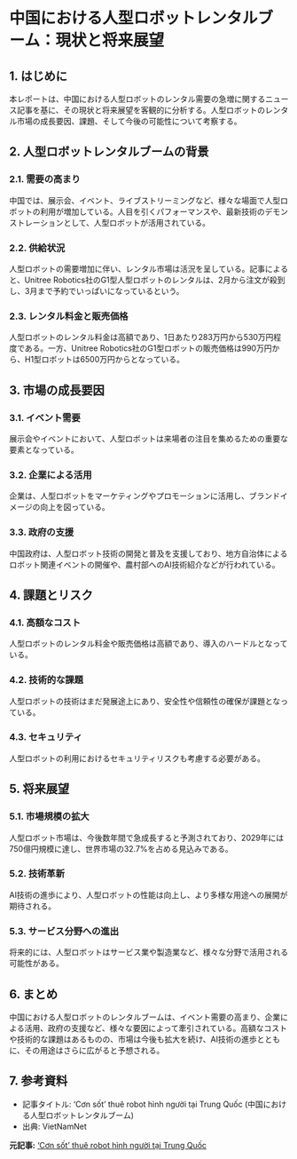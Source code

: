 # 中国における人型ロボットレンタルブーム：現状と将来展望

## 1. はじめに

本レポートは、中国における人型ロボットのレンタル需要の急増に関するニュース記事を基に、その現状と将来展望を客観的に分析する。人型ロボットのレンタル市場の成長要因、課題、そして今後の可能性について考察する。

## 2. 人型ロボットレンタルブームの背景

### 2.1. 需要の高まり

中国では、展示会、イベント、ライブストリーミングなど、様々な場面で人型ロボットの利用が増加している。人目を引くパフォーマンスや、最新技術のデモンストレーションとして、人型ロボットが活用されている。

### 2.2. 供給状況

人型ロボットの需要増加に伴い、レンタル市場は活況を呈している。記事によると、Unitree Robotics社のG1型人型ロボットのレンタルは、2月から注文が殺到し、3月まで予約でいっぱいになっているという。

### 2.3. レンタル料金と販売価格

人型ロボットのレンタル料金は高額であり、1日あたり283万円から530万円程度である。一方、Unitree Robotics社のG1型ロボットの販売価格は990万円から、H1型ロボットは6500万円からとなっている。

## 3. 市場の成長要因

### 3.1. イベント需要

展示会やイベントにおいて、人型ロボットは来場者の注目を集めるための重要な要素となっている。

### 3.2. 企業による活用

企業は、人型ロボットをマーケティングやプロモーションに活用し、ブランドイメージの向上を図っている。

### 3.3. 政府の支援

中国政府は、人型ロボット技術の開発と普及を支援しており、地方自治体によるロボット関連イベントの開催や、農村部へのAI技術紹介などが行われている。

## 4. 課題とリスク

### 4.1. 高額なコスト

人型ロボットのレンタル料金や販売価格は高額であり、導入のハードルとなっている。

### 4.2. 技術的な課題

人型ロボットの技術はまだ発展途上にあり、安全性や信頼性の確保が課題となっている。

### 4.3. セキュリティ

人型ロボットの利用におけるセキュリティリスクも考慮する必要がある。

## 5. 将来展望

### 5.1. 市場規模の拡大

人型ロボット市場は、今後数年間で急成長すると予測されており、2029年には750億円規模に達し、世界市場の32.7%を占める見込みである。

### 5.2. 技術革新

AI技術の進歩により、人型ロボットの性能は向上し、より多様な用途への展開が期待される。

### 5.3. サービス分野への進出

将来的には、人型ロボットはサービス業や製造業など、様々な分野で活用される可能性がある。

## 6. まとめ

中国における人型ロボットのレンタルブームは、イベント需要の高まり、企業による活用、政府の支援など、様々な要因によって牽引されている。高額なコストや技術的な課題はあるものの、市場は今後も拡大を続け、AI技術の進歩とともに、その用途はさらに広がると予想される。

## 7. 参考資料

* 記事タイトル: ‘Cơn sốt’ thuê robot hình người tại Trung Quốc (中国における人型ロボットレンタルブーム)
* 出典: VietNamNet


**元記事:** [‘Cơn sốt’ thuê robot hình người tại Trung Quốc](https://vietnamnet.vn/con-sot-thue-robot-hinh-nguoi-tai-trung-quoc-2383958.html)
